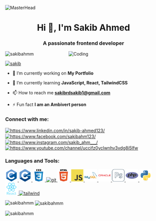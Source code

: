 ![MasterHead](https://miro.medium.com/v2/resize:fit:2000/1*ZXCnATiJsFR1jO4O-oDzgw.gif)
<h1 align="center">Hi 👋, I'm Sakib Ahmed</h1>
<h3 align="center">A passionate frontend developer</h3>
<img align="right" alt="Coding" width="300" src="https://media.tenor.com/DimzPZMypFcAAAAM/laptop.gif">
<p align="left"> <img src="https://komarev.com/ghpvc/?username=sakibahmm&label=Profile%20views&color=0e75b6&style=flat" alt="sakibahmm" /> </p>

<p align="left"> <a href="https://twitter.com/sakib" target="blank"><img src="https://img.shields.io/twitter/follow/sakib?logo=twitter&style=for-the-badge" alt="sakib" /></a> </p>

- 🔭 I’m currently working on **My Portfolio**

- 🌱 I’m currently learning **JavaScript, React, TailwindCSS**

- 📫 How to reach me **sakibrdsakib1@gmail.com**

- ⚡ Fun fact **I am an Ambivert person**

<h3 align="left">Connect with me:</h3>
<p align="left">

<a href="https://linkedin.com/in/https://www.linkedin.com/in/sakib-ahmed123/" target="blank"><img align="center" src="https://raw.githubusercontent.com/rahuldkjain/github-profile-readme-generator/master/src/images/icons/Social/linked-in-alt.svg" alt="https://www.linkedin.com/in/sakib-ahmed123/" height="30" width="40" /></a>
<a href="https://fb.com/https://www.facebook.com/sakibahm123/" target="blank"><img align="center" src="https://raw.githubusercontent.com/rahuldkjain/github-profile-readme-generator/master/src/images/icons/Social/facebook.svg" alt="https://www.facebook.com/sakibahm123/" height="30" width="40" /></a>
<a href="https://instagram.com/https://www.instagram.com/sakib_ahm___/" target="blank"><img align="center" src="https://raw.githubusercontent.com/rahuldkjain/github-profile-readme-generator/master/src/images/icons/Social/instagram.svg" alt="https://www.instagram.com/sakib_ahm___/" height="30" width="40" /></a>
<a href="https://www.youtube.com/c/https://www.youtube.com/channel/uccifz0yclwnhv3vdg8i5lfw" target="blank"><img align="center" src="https://raw.githubusercontent.com/rahuldkjain/github-profile-readme-generator/master/src/images/icons/Social/youtube.svg" alt="https://www.youtube.com/channel/uccifz0yclwnhv3vdg8i5lfw" height="30" width="40" /></a>
</p>

<h3 align="left">Languages and Tools:</h3>
<p align="left"> <a href="https://www.cprogramming.com/" target="_blank" rel="noreferrer"> <img src="https://raw.githubusercontent.com/devicons/devicon/master/icons/c/c-original.svg" alt="c" width="40" height="40"/> </a> <a href="https://www.w3schools.com/cpp/" target="_blank" rel="noreferrer"> <img src="https://raw.githubusercontent.com/devicons/devicon/master/icons/cplusplus/cplusplus-original.svg" alt="cplusplus" width="40" height="40"/> </a> <a href="https://www.w3schools.com/css/" target="_blank" rel="noreferrer"> <img src="https://raw.githubusercontent.com/devicons/devicon/master/icons/css3/css3-original-wordmark.svg" alt="css3" width="40" height="40"/> </a> <a href="https://git-scm.com/" target="_blank" rel="noreferrer"> <img src="https://www.vectorlogo.zone/logos/git-scm/git-scm-icon.svg" alt="git" width="40" height="40"/> </a> <a href="https://www.w3.org/html/" target="_blank" rel="noreferrer"> <img src="https://raw.githubusercontent.com/devicons/devicon/master/icons/html5/html5-original-wordmark.svg" alt="html5" width="40" height="40"/> </a> <a href="https://developer.mozilla.org/en-US/docs/Web/JavaScript" target="_blank" rel="noreferrer"> <img src="https://raw.githubusercontent.com/devicons/devicon/master/icons/javascript/javascript-original.svg" alt="javascript" width="40" height="40"/> </a> <a href="https://www.mysql.com/" target="_blank" rel="noreferrer"> <img src="https://raw.githubusercontent.com/devicons/devicon/master/icons/mysql/mysql-original-wordmark.svg" alt="mysql" width="40" height="40"/> </a> <a href="https://www.oracle.com/" target="_blank" rel="noreferrer"> <img src="https://raw.githubusercontent.com/devicons/devicon/master/icons/oracle/oracle-original.svg" alt="oracle" width="40" height="40"/> </a> <a href="https://www.photoshop.com/en" target="_blank" rel="noreferrer"> <img src="https://raw.githubusercontent.com/devicons/devicon/master/icons/photoshop/photoshop-line.svg" alt="photoshop" width="40" height="40"/> </a> <a href="https://www.php.net" target="_blank" rel="noreferrer"> <img src="https://raw.githubusercontent.com/devicons/devicon/master/icons/php/php-original.svg" alt="php" width="40" height="40"/> </a> <a href="https://www.python.org" target="_blank" rel="noreferrer"> <img src="https://raw.githubusercontent.com/devicons/devicon/master/icons/python/python-original.svg" alt="python" width="40" height="40"/> </a> <a href="https://reactjs.org/" target="_blank" rel="noreferrer"> <img src="https://raw.githubusercontent.com/devicons/devicon/master/icons/react/react-original-wordmark.svg" alt="react" width="40" height="40"/> </a> <a href="https://tailwindcss.com/" target="_blank" rel="noreferrer"> <img src="https://www.vectorlogo.zone/logos/tailwindcss/tailwindcss-icon.svg" alt="tailwind" width="40" height="40"/> </a> </p>

<p><img align="left" src="https://github-readme-stats.vercel.app/api/top-langs?username=sakibahmm&show_icons=true&locale=en&layout=compact" alt="sakibahmm" /></p>

<p>&nbsp;<img align="center" src="https://github-readme-stats.vercel.app/api?username=sakibahmm&show_icons=true&locale=en" alt="sakibahmm" /></p>

<p><img align="center" src="https://github-readme-streak-stats.herokuapp.com/?user=sakibahmm&" alt="sakibahmm" /></p>
